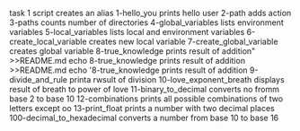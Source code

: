 task 1 script creates an alias
1-hello_you prints hello user
2-path adds action
3-paths counts number of directories
4-global_variables lists environment variables
5-local_variables lists local and environment variables
6-create_local_variable creates new local variable
7-create_global_variable creates global variable
8-true_knowledge prints result of addition" >>README.md
echo 8-true_knowledge prints result of addition >>README.md
echo '8-true_knowledge prints result of addition
9-divide_and_rule printa rwsult of division
10-love_exponent_breath displays result of breath to power of love
11-binary_to_decimal converts no fromm base 2 to base 10
12-combinations prints all possible combinations of two letters except oo
13-print_float prints a number with two decimal places
100-decimal_to_hexadecimal converts a number from base 10 to base 16
